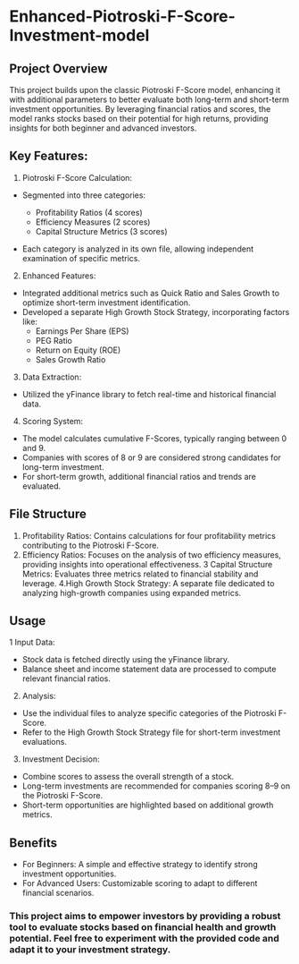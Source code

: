 # Enhanced-Piotroski-F-Score-Investment-model

## Project Overview
This project builds upon the classic Piotroski F-Score model, enhancing it with additional parameters to better evaluate both long-term and short-term investment opportunities. By leveraging financial ratios and scores, the model ranks stocks based on their potential for high returns, providing insights for both beginner and advanced investors.


## Key Features:
1. Piotroski F-Score Calculation:

- Segmented into three categories:
  - Profitability Ratios (4 scores)
  - Efficiency Measures (2 scores)
  - Capital Structure Metrics (3 scores)
    
- Each category is analyzed in its own file, allowing independent examination of specific metrics.
  
2. Enhanced Features:

- Integrated additional metrics such as Quick Ratio and Sales Growth to optimize short-term investment identification.
- Developed a separate High Growth Stock Strategy, incorporating factors like:
  - Earnings Per Share (EPS)
  - PEG Ratio
  - Return on Equity (ROE)
  - Sales Growth Ratio
    
3. Data Extraction:

- Utilized the yFinance library to fetch real-time and historical financial data.
  
4. Scoring System:

- The model calculates cumulative F-Scores, typically ranging between 0 and 9.
- Companies with scores of 8 or 9 are considered strong candidates for long-term investment.
- For short-term growth, additional financial ratios and trends are evaluated.
  
## File Structure

1. Profitability Ratios: Contains calculations for four profitability metrics contributing to the Piotroski F-Score.
2. Efficiency Ratios: Focuses on the analysis of two efficiency measures, providing insights into operational effectiveness.
3 Capital Structure Metrics: Evaluates three metrics related to financial stability and leverage.
4.High Growth Stock Strategy: A separate file dedicated to analyzing high-growth companies using expanded metrics.

## Usage

1 Input Data:
- Stock data is fetched directly using the yFinance library.
- Balance sheet and income statement data are processed to compute relevant financial ratios.
  
2. Analysis:
- Use the individual files to analyze specific categories of the Piotroski F-Score.
- Refer to the High Growth Stock Strategy file for short-term investment evaluations.
  
3. Investment Decision:
- Combine scores to assess the overall strength of a stock.
- Long-term investments are recommended for companies scoring 8–9 on the Piotroski F-Score.
- Short-term opportunities are highlighted based on additional growth metrics.
  
## Benefits
- For Beginners: A simple and effective strategy to identify strong investment opportunities.
- For Advanced Users: Customizable scoring to adapt to different financial scenarios.
  
### This project aims to empower investors by providing a robust tool to evaluate stocks based on financial health and growth potential. Feel free to experiment with the provided code and adapt it to your investment strategy.

